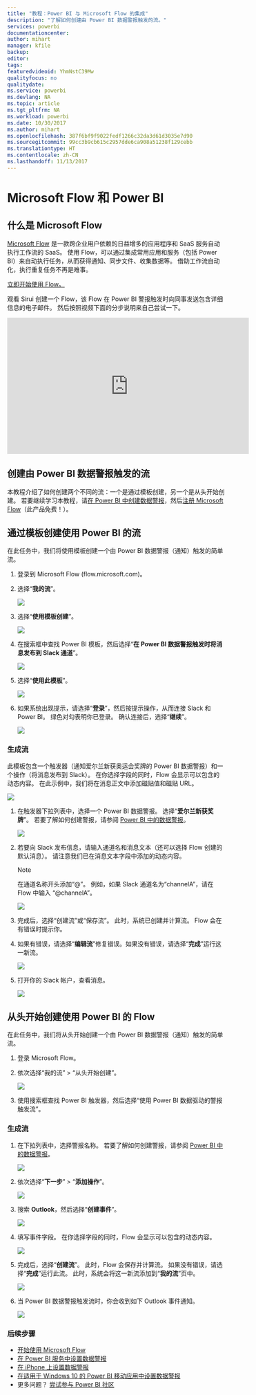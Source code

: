 ```yaml
---
title: "教程：Power BI 与 Microsoft Flow 的集成"
description: "了解如何创建由 Power BI 数据警报触发的流。"
services: powerbi
documentationcenter: 
author: mihart
manager: kfile
backup: 
editor: 
tags: 
featuredvideoid: YhmNstC39Mw
qualityfocus: no
qualitydate: 
ms.service: powerbi
ms.devlang: NA
ms.topic: article
ms.tgt_pltfrm: NA
ms.workload: powerbi
ms.date: 10/30/2017
ms.author: mihart
ms.openlocfilehash: 387f6bf9f9022fedf1266c32da3d61d3035e7d90
ms.sourcegitcommit: 99cc3b9cb615c2957dde6ca908a51238f129cebb
ms.translationtype: HT
ms.contentlocale: zh-CN
ms.lasthandoff: 11/13/2017
---
```

# <a name="microsoft-flow-and-power-bi"></a>Microsoft Flow 和 Power BI
## <a name="what-is-microsoft-flow"></a>什么是 Microsoft Flow
[Microsoft Flow](https://flow.microsoft.com/en-us/documentation/getting-started) 是一款跨企业用户依赖的日益增多的应用程序和 SaaS 服务自动执行工作流的 SaaS。 使用 Flow，可以通过集成常用应用和服务（包括 Power BI）来自动执行任务，从而获得通知、同步文件、收集数据等。 借助工作流自动化，执行重复任务不再是难事。

[立即开始使用 Flow。](https://flow.microsoft.com/documentation/getting-started)

观看 Sirui 创建一个 Flow，该 Flow 在 Power BI 警报触发时向同事发送包含详细信息的电子邮件。 然后按照视频下面的分步说明来自己尝试一下。

<iframe width="560" height="315" src="https://www.youtube.com/embed/YhmNstC39Mw" frameborder="0" allowfullscreen></iframe>

## <a name="create-a-flow-that-is-triggered-by-a-power-bi-data-alert"></a>创建由 Power BI 数据警报触发的流
本教程介绍了如何创建两个不同的流：一个是通过模板创建，另一个是从头开始创建。 若要继续学习本教程，请[在 Power BI 中创建数据警报](service-set-data-alerts.md)，然后[注册 Microsoft Flow](https://flow.microsoft.com/en-us/#home-signup)（此产品免费！）。

## <a name="create-a-flow-that-uses-power-bi---from-a-template"></a>通过模板创建使用 Power BI 的流
在此任务中，我们将使用模板创建一个由 Power BI 数据警报（通知）触发的简单流。

1. 登录到 Microsoft Flow (flow.microsoft.com)。
2. 选择“**我的流**”。
   
   ![](media/service-flow-integration/power-bi-my-flows.png)
3. 选择“**使用模板创建**”。
   
    ![](media/service-flow-integration/power-bi-template.png)
4. 在搜索框中查找 Power BI 模板，然后选择“**在 Power BI 数据警报触发时将消息发布到 Slack 通道**”。
   
    ![](media/service-flow-integration/power-bi-template2.png)
5. 选择“**使用此模板**”。
   
   ![](media/service-flow-integration/power-bi-use-template.png)
6. 如果系统出现提示，请选择“**登录**”，然后按提示操作，从而连接 Slack 和 Power BI。 绿色对勾表明你已登录。  确认连接后，选择“**继续**”。
   
   ![](media/service-flow-integration/power-bi-flow-signin.png)

### <a name="build-the-flow"></a>生成流
此模板包含一个触发器（通知爱尔兰新获奥运会奖牌的 Power BI 数据警报）和一个操作（将消息发布到 Slack）。 在你选择字段的同时，Flow 会显示可以包含的动态内容。  在此示例中，我们将在消息正文中添加磁贴值和磁贴 URL。

![](media/service-flow-integration/power-bi-flow-template.png)

1. 在触发器下拉列表中，选择一个 Power BI 数据警报。 选择“**爱尔兰新获奖牌**”。 若要了解如何创建警报，请参阅 [Power BI 中的数据警报](service-set-data-alerts.md)。
   
   ![](media/service-flow-integration/power-bi-trigger-flow.png)
2. 若要向 Slack 发布信息，请输入通道名和消息文本（还可以选择 Flow 创建的默认消息）。 请注意我们已在消息文本字段中添加的动态内容。
   
   > [!NOTE]
   > 在通道名称开头添加“@”。  例如，如果 Slack 通道名为“channelA”，请在 Flow 中输入 “@channelA”。
   > 
   > 
   
   ![](media/service-flow-integration/power-bi-flow-slacker.png)
3. 完成后，选择“创建流”或“保存流”。  此时，系统已创建并计算流。  Flow 会在有错误时提示你。
4. 如果有错误，请选择“**编辑流**”修复错误。如果没有错误，请选择“**完成**”运行这一新流。
   
   ![](media/service-flow-integration/power-bi-flow-running.png)
5. 打开你的 Slack 帐户，查看消息。  
   
   ![](media/service-flow-integration/power-bi-slack-message.png)

## <a name="create-a-flow-that-uses-power-bi---from-scratch-blank"></a>从头开始创建使用 Power BI 的 Flow
在此任务中，我们将从头开始创建一个由 Power BI 数据警报（通知）触发的简单流。

1. 登录 Microsoft Flow。
2. 依次选择“我的流” > “从头开始创建”。
   
   ![](media/service-flow-integration/power-bi-my-flows.png)
3. 使用搜索框查找 Power BI 触发器，然后选择“使用 Power BI 数据驱动的警报触发流”。

### <a name="build-your-flow"></a>生成流
1. 在下拉列表中，选择警报名称。  若要了解如何创建警报，请参阅 [Power BI 中的数据警报](service-set-data-alerts.md)。
   
    ![](media/service-flow-integration/power-bi-totalstores.png)
2. 依次选择“**下一步**” > “**添加操作**”。
   
   ![](media/service-flow-integration/power-bi-new-step.png)
3. 搜索 **Outlook**，然后选择“**创建事件**”。
   
   ![](media/service-flow-integration/power-bi-create-event.png)
4. 填写事件字段。 在你选择字段的同时，Flow 会显示可以包含的动态内容。
   
   ![](media/service-flow-integration/power-bi-flow-event.png)
5. 完成后，选择“**创建流**”。  此时，Flow 会保存并计算流。 如果没有错误，请选择“**完成**”运行此流。  此时，系统会将这一新流添加到“**我的流**”页中。
   
   ![](media/service-flow-integration/power-bi-flow-running.png)
6. 当 Power BI 数据警报触发流时，你会收到如下 Outlook 事件通知。
   
    ![](media/service-flow-integration/power-bi-flow-notice.png)

### <a name="next-steps"></a>后续步骤
* [开始使用 Microsoft Flow](https://flow.microsoft.com/en-us/documentation/getting-started/)
* [在 Power BI 服务中设置数据警报](service-set-data-alerts.md)
* [在 iPhone 上设置数据警报](mobile-set-data-alerts-in-the-mobile-apps.md)
* [在适用于 Windows 10 的 Power BI 移动应用中设置数据警报](mobile-set-data-alerts-in-the-mobile-apps.md)
* 更多问题？ [尝试参与 Power BI 社区](http://community.powerbi.com/)

